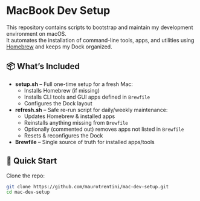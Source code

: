 # MacBook Dev Setup

This repository contains scripts to bootstrap and maintain my development environment on macOS.  
It automates the installation of command-line tools, apps, and utilities using [Homebrew](https://brew.sh/) and keeps my Dock organized.

## 📦 What’s Included
- **setup.sh** – Full one-time setup for a fresh Mac:
  - Installs Homebrew (if missing)
  - Installs CLI tools and GUI apps defined in `Brewfile`
  - Configures the Dock layout
- **refresh.sh** – Safe re-run script for daily/weekly maintenance:
  - Updates Homebrew & installed apps
  - Reinstalls anything missing from `Brewfile`
  - Optionally (commented out) removes apps not listed in `Brewfile`
  - Resets & reconfigures the Dock
- **Brewfile** – Single source of truth for installed apps/tools

## 🚀 Quick Start

Clone the repo:
```bash
git clone https://github.com/maurotrentini/mac-dev-setup.git
cd mac-dev-setup
